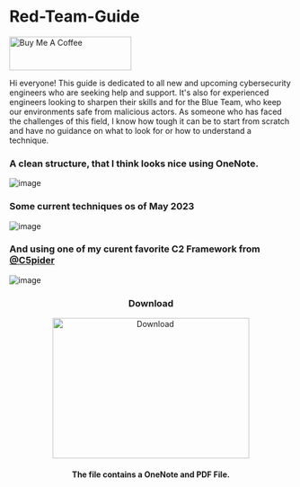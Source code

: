 # Red-Team-Guide

<a href="https://www.buymeacoffee.com/dmcxblue" target="_blank"><img src="https://cdn.buymeacoffee.com/buttons/v2/default-red.png" alt="Buy Me A Coffee" style="height: 60px !important;width: 217px !important;" ></a>

Hi everyone! This guide is dedicated to all new and upcoming cybersecurity engineers who are seeking help and support. It's also for experienced engineers looking to sharpen their skills and for the Blue Team, who keep our environments safe from malicious actors. As someone who has faced the challenges of this field, I know how tough it can be to start from scratch and have no guidance on what to look for or how to understand a technique. 

### A clean structure, that I think looks nice using OneNote.

![image](https://github.com/dmcxblue/Red-Team-Guide/assets/41899653/3f872df1-d106-42a5-b81d-6356c9cd76f9)

### Some current techniques os of May 2023

![image](https://github.com/dmcxblue/Red-Team-Guide/assets/41899653/ee113a91-0815-4312-a080-8923bf03e4b4)

### And using one of my curent favorite C2 Framework from <a href="https://twitter.com/C5pider" target="_blank">@C5pider</a>

![image](https://github.com/dmcxblue/Red-Team-Guide/assets/41899653/487e5a39-735c-4caf-b5e1-f137bbba7322)

### <div align="center"> Download </div>

<div align="center"> <a href="https://2121993737-files.gitbook.io/~/files/v0/b/gitbook-x-prod.appspot.com/o/spaces%2F-MRh03Vwd4nuiUi3Oje7%2Fuploads%2Fy1seVZGWtwTeflnv1xzu%2FRed_Team_and_Operational_Security.zip?alt=media&token=2d38a749-6e5e-46b1-8e6e-f622efa9d7c7" target="_blank"><img src="https://gifdb.com/images/file/pusheen-cat-typing-on-laptop-qaijdy2fz46s179k.gif" alt="Download" style="height: 250px !important;width: 350px !important;"></a> </div>

#### <div align="center"> The file contains a OneNote and PDF File. </div>


